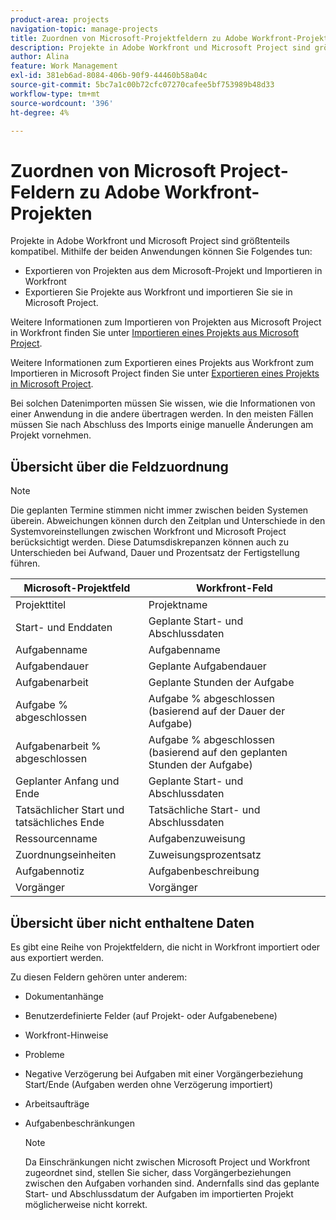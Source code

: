 ```yaml
---
product-area: projects
navigation-topic: manage-projects
title: Zuordnen von Microsoft-Projektfeldern zu Adobe Workfront-Projekten
description: Projekte in Adobe Workfront und Microsoft Project sind größtenteils kompatibel. In diesem Artikel wird beschrieben, wie sich die häufigsten Projektfelder der beiden Anwendungen gegenseitig zuordnen.
author: Alina
feature: Work Management
exl-id: 381eb6ad-8084-406b-90f9-44460b58a04c
source-git-commit: 5bc7a1c00b72cfc07270cafee5bf753989b48d33
workflow-type: tm+mt
source-wordcount: '396'
ht-degree: 4%

---
```


# Zuordnen von Microsoft Project-Feldern zu Adobe Workfront-Projekten

Projekte in Adobe Workfront und Microsoft Project sind größtenteils kompatibel. Mithilfe der beiden Anwendungen können Sie Folgendes tun:

* Exportieren von Projekten aus dem Microsoft-Projekt und Importieren in Workfront
* Exportieren Sie Projekte aus Workfront und importieren Sie sie in Microsoft Project. 

Weitere Informationen zum Importieren von Projekten aus Microsoft Project in Workfront finden Sie unter [Importieren eines Projekts aus Microsoft Project](../../../manage-work/projects/create-projects/import-project-from-ms-project.md).

Weitere Informationen zum Exportieren eines Projekts aus Workfront zum Importieren in Microsoft Project finden Sie unter [Exportieren eines Projekts in Microsoft Project](../../../manage-work/projects/manage-projects/export-project-to-ms-project.md).

Bei solchen Datenimporten müssen Sie wissen, wie die Informationen von einer Anwendung in die andere übertragen werden. In den meisten Fällen müssen Sie nach Abschluss des Imports einige manuelle Änderungen am Projekt vornehmen. 

## Übersicht über die Feldzuordnung

>[!NOTE]
>
>Die geplanten Termine stimmen nicht immer zwischen beiden Systemen überein. Abweichungen können durch den Zeitplan und Unterschiede in den Systemvoreinstellungen zwischen Workfront und Microsoft Project berücksichtigt werden. Diese Datumsdiskrepanzen können auch zu Unterschieden bei Aufwand, Dauer und Prozentsatz der Fertigstellung führen.

| **Microsoft-Projektfeld** | **Workfront-Feld** |
|---|---|
| Projekttitel | Projektname |
| Start- und Enddaten | Geplante Start- und Abschlussdaten |
| Aufgabenname | Aufgabenname |
| Aufgabendauer | Geplante Aufgabendauer |
| Aufgabenarbeit | Geplante Stunden der Aufgabe |
| Aufgabe % abgeschlossen | Aufgabe % abgeschlossen (basierend auf der Dauer der Aufgabe) |
| Aufgabenarbeit % abgeschlossen | Aufgabe % abgeschlossen (basierend auf den geplanten Stunden der Aufgabe) |
| Geplanter Anfang und Ende | Geplante Start- und Abschlussdaten |
| Tatsächlicher Start und tatsächliches Ende | Tatsächliche Start- und Abschlussdaten |
| Ressourcenname | Aufgabenzuweisung |
| Zuordnungseinheiten | Zuweisungsprozentsatz |
| Aufgabennotiz | Aufgabenbeschreibung |
| Vorgänger | Vorgänger |

## Übersicht über nicht enthaltene Daten

Es gibt eine Reihe von Projektfeldern, die nicht in Workfront importiert oder aus exportiert werden.

Zu diesen Feldern gehören unter anderem:

* Dokumentanhänge
* Benutzerdefinierte Felder (auf Projekt- oder Aufgabenebene)
* Workfront-Hinweise
* Probleme
* Negative Verzögerung bei Aufgaben mit einer Vorgängerbeziehung Start/Ende (Aufgaben werden ohne Verzögerung importiert)
* Arbeitsaufträge
* Aufgabenbeschränkungen

  >[!NOTE]
  >
  >Da Einschränkungen nicht zwischen Microsoft Project und Workfront zugeordnet sind, stellen Sie sicher, dass Vorgängerbeziehungen zwischen den Aufgaben vorhanden sind. Andernfalls sind das geplante Start- und Abschlussdatum der Aufgaben im importierten Projekt möglicherweise nicht korrekt. 
